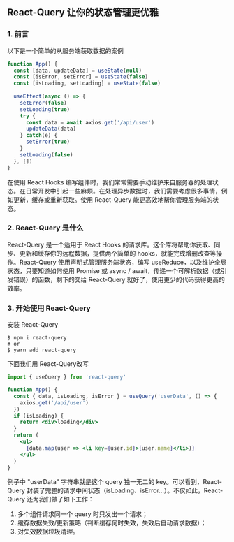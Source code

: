 ## React-Query 让你的状态管理更优雅

### 1. 前言

以下是一个简单的从服务端获取数据的案例

```jsx
function App() {
  const [data, updateData] = useState(null)
  const [isError, setError] = useState(false)
  const [isLoading, setLoading] = useState(false)
  
  useEffect(async () => {
    setError(false)
    setLoading(true)
    try {
      const data = await axios.get('/api/user')
      updateData(data)
    } catch(e) {
      setError(true)
    }
    setLoading(false)
  }, [])
}
```

在使用  React Hooks 编写组件时，我们常常需要手动维护来自服务器的处理状态。在日常开发中引起一些麻烦。在处理异步数据时，我们需要考虑很多事情，例如更新，缓存或重新获取。使用 React-Query 能更高效地帮你管理服务端的状态。

### 2. React-Query 是什么

React-Query 是一个适用于 React Hooks 的请求库。这个库将帮助你获取、同步、更新和缓存你的远程数据，提供两个简单的 hooks，就能完成增删改查等操作。React-Query 使用声明式管理服务端状态，编写 useReduce，以及维护全局状态，只要知道如何使用 Promise 或 async / await，传递一个可解析数据（或引发错误）的函数，剩下的交给 React-Query 就好了，使用更少的代码获得更高的效率。



### 3. 开始使用 React-Query

安装 React-Query

```shell
$ npm i react-query
# or
$ yarn add react-query
```

下面我们用 React-Query改写

```jsx
import { useQuery } from 'react-query'

function App() {
  const { data, isLoading, isError } = useQuery('userData', () => {
    axios.get('/api/user')
  })
  if (isLoading) {
    return <div>loading</div>
  }
  return (
  	<ul>
      {data.map(user => <li key={user.id}>{user.name}</li>)}
    </ul>
  )
}
```

例子中 "userData" 字符串就是这个 query 独一无二的 key。可以看到，React-Query 封装了完整的请求中间状态（isLoading、isError...）。不仅如此，React-Query 还为我们做了如下工作：

1. 多个组件请求同一个 query 时只发出一个请求；
2. 缓存数据失效/更新策略（判断缓存何时失效，失效后自动请求数据）；
3. 对失效数据垃圾清理。